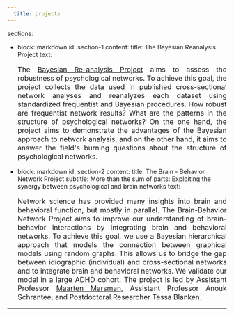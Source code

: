 ```yaml
---
  title: projects
---
```


sections:
  - block: markdown
    id: section-1
    content:
      title: The Bayesian Reanalysis Project
      text: <p style="font-size:medium;text-align:justify"> The <a href="https://bayesiangraphicalmodeling.com/re-analysis/">Bayesian Re-analysis  Project</a> aims to assess the robustness of psychological networks. To achieve this goal, the project collects the data used in published cross-sectional network analyses and reanalyzes each dataset using standardized frequentist and Bayesian procedures. How robust are frequentist network results? What are the patterns in the structure of psychological networks? On the one hand, the project aims to demonstrate the advantages of the Bayesian approach to network analysis, and on the other hand, it aims to answer the field's burning questions about the structure of psychological networks. </p>
  - block: markdown
    id: section-2
    content:
      title: The Brain - Behavior Network Project 
      subtitle: More than the sum of parts: Exploiting the synergy between psychological and brain networks
      text: <p style="font-size:medium;text-align:justify">Network science has provided many insights into brain and behavioral function, but mostly in parallel. The Brain-Behavior Network Project aims to improve our understanding of brain-behavior interactions by integrating brain and behavioral networks. To achieve this goal, we use a Bayesian hierarchical approach that models the connection between graphical models using random graphs. This allows us to bridge the gap between idiographic (individual) and cross-sectional networks and to integrate brain and behavioral networks. We validate our model in a large ADHD cohort. The project is led by Assistant Professor <a href = "https://bayesiangraphicalmodeling.com/author/maarten-marsman/">Maarten Marsman</a>, Assistant Professor Anouk Schrantee, and Postdoctoral Researcher Tessa Blanken.</p>
---
  
